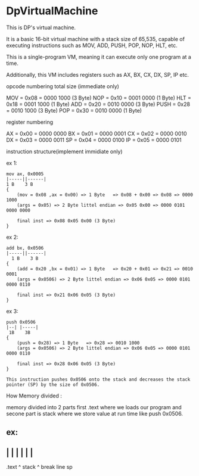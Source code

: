 # DpVirtualMachine
This is DP's virtual machine.

It is a basic 16-bit virtual machine with a stack size of 65,535, capable of executing instructions such as MOV, ADD, PUSH, POP, NOP, HLT, etc.

This is a single-program VM, meaning it can execute only one program at a time.

Additionally, this VM includes registers such as AX, BX, CX, DX, SP, IP etc.

opcode numbering                    total size (immediate only)

MOV  =  0x08  =  0000 1000              (3 Byte)
NOP  =  0x10  =  0001 0000              (1 Byte)
HLT  =  0x18  =  0001 1000              (1 Byte)
ADD  =  0x20  =  0010 0000              (3 Byte)
PUSH =  0x28  =  0010 1000              (3 Byte)
POP  =  0x30  =  0010 0000              (1 Byte)

register numbering

AX = 0x00 = 0000 0000
BX = 0x01 = 0000 0001
CX = 0x02 = 0000 0010
DX = 0x03 = 0000 0011
SP = 0x04 = 0000 0100
IP = 0x05 = 0000 0101

instruction structure(implement immidiate only)

ex 1:

    mov ax, 0x0005
    |-----||------|
    1 B    3 B
    {
        (mov = 0x08 ,ax = 0x00) => 1 Byte   => 0x08 + 0x00 => 0x08 => 0000 1000
        (args = 0x05) => 2 Byte littel endian => 0x05 0x00 => 0000 0101 0000 0000

        final inst => 0x08 0x05 0x00 (3 Byte)
    }

ex 2:

    add bx, 0x0506
    |-----||------|
      1 B    3 B
    {
        (add = 0x20 ,bx = 0x01) => 1 Byte   => 0x20 + 0x01 => 0x21 => 0010 0001
        (args = 0x0506) => 2 Byte littel endian => 0x06 0x05 => 0000 0101 0000 0110

        final inst => 0x21 0x06 0x05 (3 Byte)
    }

ex 3:

    push 0x0506   
    |--| |-----|
     1B    3B
    {
        (push = 0x28) => 1 Byte   => 0x28 => 0010 1000
        (args = 0x0506) => 2 Byte littel endian => 0x06 0x05 => 0000 0101 0000 0110

        final inst => 0x28 0x06 0x05 (3 Byte)
    }

    This instruction pushes 0x0506 onto the stack and decreases the stack pointer (SP) by the size of 0x0506.



How Memory divided :

memory divided into 2 parts first .text where we loads our program and secone part is stack where we store value at run time like push 0x0506.

ex: 
-------------------------------------------------------------------------------
|                       |                                                     |
|                       |                                                     |
-------------------------------------------------------------------------------
   .text                ^                 stack                               ^
                    break line                                                sp


